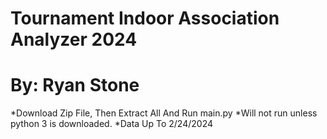 # Tournament Indoor Association Analyzer 2024
# By: Ryan Stone

*Download Zip File, Then Extract All And Run main.py
*Will not run unless python 3 is downloaded.
*Data Up To 2/24/2024
